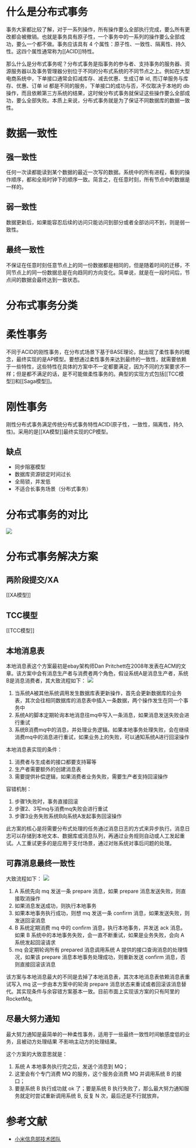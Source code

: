 # 什么是分布式事务
事务大家都比较了解，对于一系列操作，所有操作要么全部执行完成，要么所有更改都会被撤销。也就是事务具有原子性，一个事务中的一系列的操作要么全部成功，要么一个都不做。事务应该具有 4 个属性：原子性、一致性、隔离性、持久性。这四个属性通常称为[[ACID]]特性。

那么什么是分布式事务呢？分布式事务是指事务的参与者、支持事务的服务器、资源服务器以及事务管理器分别位于不同的分布式系统的不同节点之上。例如在大型电商系统中，下单接口通常会扣减库存、减去优惠、生成订单 id, 而订单服务与库存、优惠、订单 id 都是不同的服务，下单接口的成功与否，不仅取决于本地的 db 操作，而且依赖第三方系统的结果，这时候分布式事务就保证这些操作要么全部成功，要么全部失败。本质上来说，分布式事务就是为了保证不同数据库的数据一致性。

# 数据一致性
## 强一致性
任何一次读都能读到某个数据的最近一次写的数据。系统中的所有进程，看到的操作顺序，都和全局时钟下的顺序一致。简言之，在任意时刻，所有节点中的数据是一样的。

## 弱一致性
数据更新后，如果能容忍后续的访问只能访问到部分或者全部访问不到，则是弱一致性。

## 最终一致性
不保证在任意时刻任意节点上的同一份数据都是相同的，但是随着时间的迁移，不同节点上的同一份数据总是在向趋同的方向变化。简单说，就是在一段时间后，节点间的数据会最终达到一致状态。

# 分布式事务分类
# 柔性事务
不同于ACID的刚性事务，在分布式场景下基于BASE理论，就出现了柔性事务的概念，最终实现的是AP模型。要想通过柔性事务来达到最终的一致性，就需要依赖于一些特性，这些特性在具体的方案中不一定都要满足，因为不同的方案要求不一样；但是都不满足的话，是不可能做柔性事务的。典型的实现方式包括[[TCC模型]]和[[Saga模型]]。

# 刚性事务
刚性分布式事务满足传统分布式事务特性ACID(原子性，一致性，隔离性，持久性)。采用的是[[XA模型]]最终实现的CP模型。

## 缺点
- 同步阻塞模型
- 数据库资源锁定时间过长
- 全局锁，并发低
- 不适合长事务场景（分布式事务）

# 分布式事务的对比
![](https://tva1.sinaimg.cn/large/008eGmZEgy1gndlm1mfbcj30we0g0mzv.jpg)

# 分布式事务解决方案
## 两阶段提交/XA
[[XA模型]]

## TCC模型
[[TCC模型]]

## 本地消息表
本地消息表这个方案最初是ebay架构师Dan Pritchett在2008年发表在ACM的文章。该方案中会有消息生产者与消费者两个角色，假设系统A是消息生产者，系统B是消息消费者，其大致流程如下：
![](https://tva1.sinaimg.cn/large/008eGmZEgy1gndlxni4yxj30xc0feq51.jpg)
1.  当系统A被其他系统调用发生数据库表更新操作，首先会更新数据库的业务表，其次会往相同数据库的消息表中插入一条数据，两个操作发生在同一个事务中
2.  系统A的脚本定期轮询本地消息往mq中写入一条消息，如果消息发送失败会进行重试
3.  系统B消费mq中的消息，并处理业务逻辑。如果本地事务处理失败，会在继续消费mq中的消息进行重试，如果业务上的失败，可以通知系统A进行回滚操作

本地消息表实现的条件：
1.  消费者与生成者的接口都要支持幂等
2.  生产者需要额外的创建消息表
3.  需要提供补偿逻辑，如果消费者业务失败，需要生产者支持回滚操作

容错机制：
1.  步骤1失败时，事务直接回滚
2.  步骤2、3写mq与消费mq失败会进行重试
3.  步骤3业务失败系统B向系统A发起事务回滚操作

此方案的核心是将需要分布式处理的任务通过消息日志的方式来异步执行。消息日志可以存储到本地文本、数据库或消息队列，再通过业务规则自动或人工发起重试。人工重试更多的是应用于支付场景，通过对账系统对事后问题的处理。

## 可靠消息最终一致性
大致流程如下：
![](https://tva1.sinaimg.cn/large/008eGmZEgy1gndm0e13tfj315w0o443c.jpg)

1. A 系统先向 mq 发送一条 prepare 消息，如果 prepare 消息发送失败，则直接取消操作
2. 如果消息发送成功，则执行本地事务
3. 如果本地事务执行成功，则想 mq 发送一条 confirm 消息，如果发送失败，则发送回滚消息
4. B 系统定期消费 mq 中的 confirm 消息，执行本地事务，并发送 ack 消息。如果 B 系统中的本地事务失败，会一直不断重试，如果是业务失败，会向 A 系统发起回滚请求
5. mq 会定期轮询所有 prepared 消息调用系统 A 提供的接口查询消息的处理情况，如果该 prepare 消息本地事务处理成功，则重新发送 confirm 消息，否则直接回滚该消息

该方案与本地消息最大的不同是去掉了本地消息表，其次本地消息表依赖消息表重试写入 mq 这一步由本方案中的轮询 prepare 消息状态来重试或者回滚该消息替代。其实现条件与余容错方案基本一致。目前市面上实现该方案的只有阿里的 RocketMq。

## 尽最大努力通知
最大努力通知是最简单的一种柔性事务，适用于一些最终一致性时间敏感度低的业务，且被动方处理结果 不影响主动方的处理结果。

这个方案的大致意思就是：
1.  系统 A 本地事务执行完之后，发送个消息到 MQ；
2.  这里会有个专门消费 MQ 的服务，这个服务会消费 MQ 并调用系统 B 的接口；
3.  要是系统 B 执行成功就 ok 了；要是系统 B 执行失败了，那么最大努力通知服务就定时尝试重新调用系统 B, 反复 N 次，最后还是不行就放弃。

# 参考文献
- [小米信息部技术团队](https://xiaomi-info.github.io/2020/01/02/distributed-transaction/)